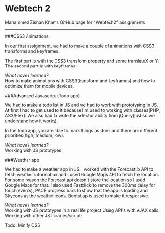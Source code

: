 Webtech 2
========

Mahammed Zishan Khan's GitHub page for "Webtech2" assignments

---
###CSS3 Animations

In our first assignment, we had to make a couple of animations with CSS3 transforms and keyframes. 

The first part is with the CSS3 transform property and some translateX or Y.
The second part is with keyframes.

<i>What have I learned?</i> <br />
How to make animations with CSS3(transform and keyframes) and how to optimize them for mobile devices.

###Advanced Javascript (Todo app)

We had to make a todo list in JS and we had to work with prototyping in JS. At first I had to get used to it because I'm used to working with classes(PHP, AS3/Flex). We also had to write the selector ability from jQuery(just so we understand how it works).

In the todo app, you are able to mark things as done and there are different priorities(high, medium, low).

<i>What have I learned?</i> <br />
Working with JS prototypes

###Weather app

We had to make a weather app in JS. I worked with the Forecast.io API to fetch weather information and I used Google Maps API to fetch the location. For some reason the Forecast api doesn't store the location so I used Google Maps for that.
I also used Fastclick(to remove the 300ms delay for touch events), PACE progress bars to show that the app is loading and Skycons as the weather icons. Bootstrap is used to make it responsive.

<i>What have I learned?</i> <br />
Working with JS prototypes in a real life project
Using API's with AJAX calls
Working with other JS libraries/scripts

Todo: Minify CSS